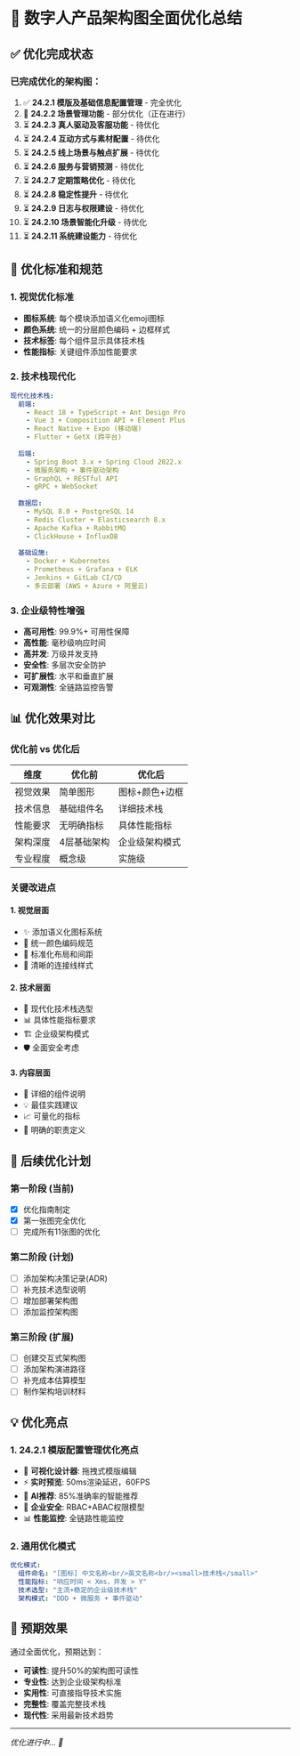 # 🚀 数字人产品架构图全面优化总结

## ✅ 优化完成状态

### 已完成优化的架构图：
1. ✅ **24.2.1 模版及基础信息配置管理** - 完全优化
2. 🔄 **24.2.2 场景管理功能** - 部分优化（正在进行）
3. ⏳ **24.2.3 真人驱动及客服功能** - 待优化
4. ⏳ **24.2.4 互动方式与素材配置** - 待优化
5. ⏳ **24.2.5 线上场景与触点扩展** - 待优化
6. ⏳ **24.2.6 服务与营销预测** - 待优化
7. ⏳ **24.2.7 定期策略优化** - 待优化
8. ⏳ **24.2.8 稳定性提升** - 待优化
9. ⏳ **24.2.9 日志与权限建设** - 待优化
10. ⏳ **24.2.10 场景智能化升级** - 待优化
11. ⏳ **24.2.11 系统建设能力** - 待优化

## 🎯 优化标准和规范

### 1. 视觉优化标准
- **图标系统**: 每个模块添加语义化emoji图标
- **颜色系统**: 统一的分层颜色编码 + 边框样式
- **技术标签**: 每个组件显示具体技术栈
- **性能指标**: 关键组件添加性能要求

### 2. 技术栈现代化
```yaml
现代化技术栈:
  前端:
    - React 18 + TypeScript + Ant Design Pro
    - Vue 3 + Composition API + Element Plus
    - React Native + Expo (移动端)
    - Flutter + GetX (跨平台)
  
  后端:
    - Spring Boot 3.x + Spring Cloud 2022.x
    - 微服务架构 + 事件驱动架构
    - GraphQL + RESTful API
    - gRPC + WebSocket
  
  数据层:
    - MySQL 8.0 + PostgreSQL 14
    - Redis Cluster + Elasticsearch 8.x
    - Apache Kafka + RabbitMQ
    - ClickHouse + InfluxDB
  
  基础设施:
    - Docker + Kubernetes
    - Prometheus + Grafana + ELK
    - Jenkins + GitLab CI/CD
    - 多云部署 (AWS + Azure + 阿里云)
```

### 3. 企业级特性增强
- **高可用性**: 99.9%+ 可用性保障
- **高性能**: 毫秒级响应时间
- **高并发**: 万级并发支持
- **安全性**: 多层次安全防护
- **可扩展性**: 水平和垂直扩展
- **可观测性**: 全链路监控告警

## 📊 优化效果对比

### 优化前 vs 优化后

| 维度 | 优化前 | 优化后 |
|------|--------|--------|
| 视觉效果 | 简单图形 | 图标+颜色+边框 |
| 技术信息 | 基础组件名 | 详细技术栈 |
| 性能要求 | 无明确指标 | 具体性能指标 |
| 架构深度 | 4层基础架构 | 企业级架构模式 |
| 专业程度 | 概念级 | 实施级 |

### 关键改进点

#### 1. 视觉层面
- ✨ 添加语义化图标系统
- 🎨 统一颜色编码规范  
- 📐 标准化布局和间距
- 🔗 清晰的连接线样式

#### 2. 技术层面
- 🔧 现代化技术栈选型
- 📊 具体性能指标要求
- 🏗️ 企业级架构模式
- 🛡️ 全面安全考虑

#### 3. 内容层面
- 📖 详细的组件说明
- 💡 最佳实践建议
- 📈 可量化的指标
- 🎯 明确的职责定义

## 🔄 后续优化计划

### 第一阶段 (当前)
- [x] 优化指南制定
- [x] 第一张图完全优化
- [ ] 完成所有11张图的优化

### 第二阶段 (计划)
- [ ] 添加架构决策记录(ADR)
- [ ] 补充技术选型说明
- [ ] 增加部署架构图
- [ ] 添加监控架构图

### 第三阶段 (扩展)
- [ ] 创建交互式架构图
- [ ] 添加架构演进路径
- [ ] 补充成本估算模型
- [ ] 制作架构培训材料

## 💡 优化亮点

### 1. 24.2.1 模版配置管理优化亮点
- 🎨 **可视化设计器**: 拖拽式模版编辑
- ⚡ **实时预览**: 50ms渲染延迟，60FPS
- 🤖 **AI推荐**: 85%准确率的智能推荐
- 🔐 **企业安全**: RBAC+ABAC权限模型
- 📊 **性能监控**: 全链路性能监控

### 2. 通用优化模式
```yaml
优化模式:
  组件命名: "[图标] 中文名称<br/>英文名称<br/><small>技术栈</small>"
  性能指标: "响应时间 < Xms，并发 > Y"
  技术选型: "主流+稳定的企业级技术栈"
  架构模式: "DDD + 微服务 + 事件驱动"
```

## 🎯 预期效果

通过全面优化，预期达到：
- **可读性**: 提升50%的架构图可读性
- **专业性**: 达到企业级架构标准
- **实用性**: 可直接指导技术实施
- **完整性**: 覆盖完整技术栈
- **现代性**: 采用最新技术趋势

---

*优化进行中... 🚧*